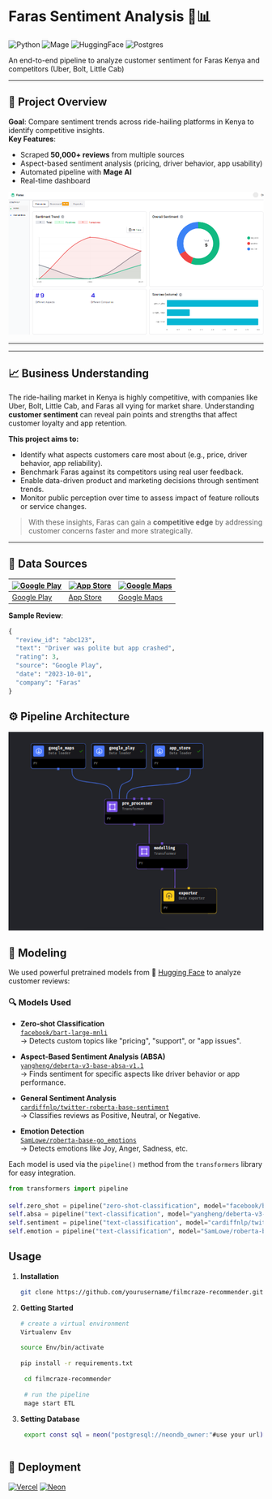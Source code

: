 # Faras Sentiment Analysis 🚖📊

![Python](https://img.shields.io/badge/Python-3.9%2B-blue) ![Mage](https://img.shields.io/badge/Orchestration-Mage_AI-purple) ![HuggingFace](https://img.shields.io/badge/Model-HuggingFace-yellow) ![Postgres](https://img.shields.io/badge/Database-Postgres/Neon-blue)

An end-to-end pipeline to analyze customer sentiment for Faras Kenya and competitors (Uber, Bolt, Little Cab) 

---

## 📌 Project Overview
**Goal**: Compare sentiment trends across ride-hailing platforms in Kenya to identify competitive insights.  
**Key Features**:
- Scraped **50,000+ reviews** from multiple sources  
- Aspect-based sentiment analysis (pricing, driver behavior, app usability)  
- Automated pipeline with **Mage AI**  
- Real-time dashboard  

![Sentiment Dashboard Preview](Data/images/dashboard.png)

---
---

## 📈 Business Understanding

The ride-hailing market in Kenya is highly competitive, with companies like Uber, Bolt, Little Cab, and Faras all vying for market share. Understanding **customer sentiment** can reveal pain points and strengths that affect customer loyalty and app retention.

**This project aims to:**
- Identify what aspects customers care most about (e.g., price, driver behavior, app reliability).
- Benchmark Faras against its competitors using real user feedback.
- Enable data-driven product and marketing decisions through sentiment trends.
- Monitor public perception over time to assess impact of feature rollouts or service changes.

> With these insights, Faras can gain a **competitive edge** by addressing customer concerns faster and more strategically.

---


## 📂 Data Sources
[![Google Play](images/google-play-logo.png)](https://play.google.com) | [![App Store](images/app-store-logo.png)](https://www.apple.com/app-store) | [![Google Maps](images/google-maps-logo.png)](https://maps.google.com)
--- | --- | ---
[Google Play](https://play.google.com) | [App Store](https://www.apple.com/app-store) | [Google Maps](https://maps.google.com)


**Sample Review**:
```python
{
  "review_id": "abc123",
  "text": "Driver was polite but app crashed",
  "rating": 3,
  "source": "Google Play",
  "date": "2023-10-01",
  "company": "Faras"
}
```
## ⚙️ Pipeline Architecture
![Pipeline Architecture](Data/images/pipeline.png)
## 🧠 Modeling

We used powerful pretrained models from 🤗 [Hugging Face](https://huggingface.co/) to analyze customer reviews:

### 🔍 Models Used

- **Zero-shot Classification**  
  [`facebook/bart-large-mnli`](https://huggingface.co/facebook/bart-large-mnli)  
  → Detects custom topics like "pricing", "support", or "app issues".

- **Aspect-Based Sentiment Analysis (ABSA)**  
  [`yangheng/deberta-v3-base-absa-v1.1`](https://huggingface.co/yangheng/deberta-v3-base-absa-v1.1)  
  → Finds sentiment for specific aspects like driver behavior or app performance.

- **General Sentiment Analysis**  
  [`cardiffnlp/twitter-roberta-base-sentiment`](https://huggingface.co/cardiffnlp/twitter-roberta-base-sentiment)  
  → Classifies reviews as Positive, Neutral, or Negative.

- **Emotion Detection**  
  [`SamLowe/roberta-base-go_emotions`](https://huggingface.co/SamLowe/roberta-base-go_emotions)  
  → Detects emotions like Joy, Anger, Sadness, etc.

Each model is used via the `pipeline()` method from the `transformers` library for easy integration.

```python
from transformers import pipeline

self.zero_shot = pipeline("zero-shot-classification", model="facebook/bart-large-mnli")
self.absa = pipeline("text-classification", model="yangheng/deberta-v3-base-absa-v1.1")
self.sentiment = pipeline("text-classification", model="cardiffnlp/twitter-roberta-base-sentiment")
self.emotion = pipeline("text-classification", model="SamLowe/roberta-base-go_emotions")
```
## Usage

1. **Installation**

    ```bash
    git clone https://github.com/yourusername/filmcraze-recommender.git
    ```
2. **Getting Started**
    ```bash
    # create a virtual environment
    Virtualenv Env
   ```
    ```bash
    source Env/bin/activate
   ```
    ```bash
    pip install -r requirements.txt
   ```
   ```bash
    cd filmcraze-recommender
    ```
   ```bash
    # run the pipeline
    mage start ETL
   ```
3. **Setting Database**
   ```bash
    export const sql = neon("postgresql://neondb_owner:"#use your url)
  ```
```
## 🚀 Deployment
[![Vercel](https://img.shields.io/badge/Deployed_on-Vercel-black?logo=vercel&logoColor=white)](https://faras-sentiment.vercel.app) 
[![Neon](https://img.shields.io/badge/Database-Neon_Postgres-12FFF7?logo=neon&logoColor=black)](https://neon.tech)


